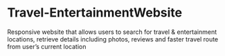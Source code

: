 # Travel-EntertainmentWebsite
Responsive website that allows users to search for travel &amp; entertainment locations, retrieve details including photos, reviews and faster travel route from user’s current location
